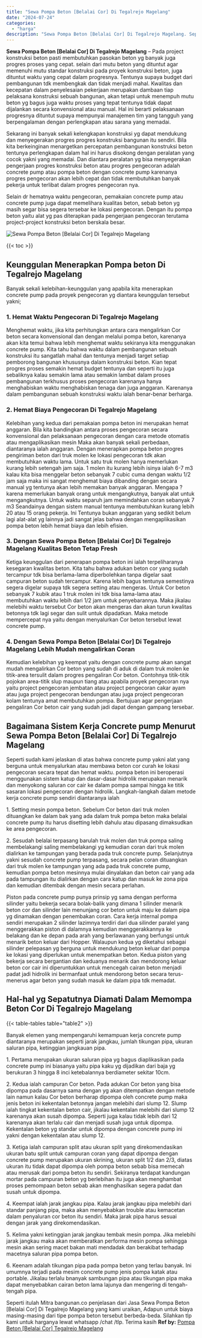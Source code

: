 ```yaml
---
title: "Sewa Pompa Beton [Belalai Cor] Di Tegalrejo Magelang"
date: "2024-07-24"
categories: 
  - "harga"
description: "Sewa Pompa Beton [Belalai Cor] Di Tegalrejo Magelang. Seperti itulah Mitra bangunan.co penjelasan dari Jasa Sewa Pompa Beton [Belalai Cor] Di Tegalrejo Mag..."
---
```


**Sewa Pompa Beton \[Belalai Cor\] Di Tegalrejo Magelang** – Pada project konstruksi beton pasti membutuhkan pasokan beton yg banyak juga progres proses yang cepat. selain dari mutu beton yang dituntut agar memenuhi mutu standar konstruksi pada proyek konstruksi beton, juga dituntut waktu yang cepat dalam progresnya. Tentunya supaya budget dari pembangunan tdk membengkak dan tidak menjadi mahal. Kwalitas dan kecepatan dalam penyelesaian pekerjaan merupakan dambaan tiap pelaksana konstruksi sebuah bangunan, akan tetapi untuk menempuh mutu beton yg bagus juga waktu proses yang tepat tentunya tidak dapat dijalankan secara konvensional atau manual. Hal ini berarti pelaksanaan progresnya dituntut supaya mempunyai manajemen tim yang tangguh yang berpengalaman dengan perlengkapan atau sarana yang memadai.

Sekarang ini banyak sekali kelengkapan konstruksi yg dapat mendukung dan menyegerakan progres progres konstruksi bangunan itu sendiri. Bila kita berkeinginan menargetkan percepatan pembangunan konstruksi beton tentunya perlengkapan dalam hal ini harus disokong dengan peralatan yang cocok yakni yang memadai. Dan diantara peralatan yg bisa menyegerakan pengerjaan progres konstruksi beton atau progres pengecoran adalah concrete pump atau pompa beton dengan concrete pump karenanya progres pengecoran akan lebih cepat dan tidak membutuhkan banyak pekerja untuk terlibat dalam progres pengecoran nya.

Selain dr hematnya waktu pengecoran, pemakaian concrete pump atau concrete pump juga dapat memelihara kualitas beton, sebab beton yg masih segar bisa segera tersebar ke lokasi pengecoran. Dengan itu pompa beton yaitu alat yg pas diterapkan pada pengerjaan pengecoran terutama project-project konstruksi beton berskala besar.

![Sewa Pompa Beton [Belalai Cor] Di Tegalrejo Magelang](/images/sewa-concrete-pump-28.png)

{{< toc >}}

## Keunggulan Menerapkan Pompa beton Di Tegalrejo Magelang

Banyak sekali kelebihan-keunggulan yang apabila kita menerapkan concrete pump pada proyek pengecoran yg diantara keunggulan tersebut yakni;

### 1\. Hemat Waktu Pengecoran Di Tegalrejo Magelang

Menghemat waktu, jika kita perhitungkan antara cara mengalirkan Cor beton secara konvensional dan dengan melalui pompa beton, karenanya akan kita temui bahwa lebih menghemat waktu sekiranya kita menggunakan concrete pump. Kita tahu bahwa waktu dalam pembangunan sebuah konstruksi itu sangatlah mahal dan tentunya menjadi target setiap pemborong bangunan khususnya dalam konstruksi beton. Kian tepat progres proses semakin hemat budget tentunya dan seperti itu juga sebaliknya kalau semakin lama atau semakin lambat dalam proses pembangunan terkhusus proses pengecoran karenanya hanya menghabiskan waktu menghabiskan tenaga dan juga anggaran. Karenanya dalam pembangunan sebuah konstruksi waktu ialah benar-benar berharga.

### 2\. Hemat Biaya Pengecoran Di Tegalrejo Magelang

Kelebihan yang kedua dari pemakaian pompa beton ini merupakan hemat anggaran. Bila kita bandingkan antara proses pengecoran secara konvensional dan pelaksanaan pengecoran dengan cara metode otomatis atau mengaplikasikan mesin Maka akan banyak sekali perbedaan, diantaranya ialah anggaran. Dengan menerapkan pompa beton progres pengiriman beton dari truk molen ke lokasi pengecoran tdk akan membutuhkan waktu lama. Untuk satu truk molen hanya memerlukan kurang lebih setengah jam saja. 1 molen itu kurang lebih isinya ialah 6-7 m3 kalau kita bisa menggelar beton sebanyak 7 cubic cuma dengan waktu 1/2 jam saja maka ini sangat menghemat biaya dibanding dengan secara manual yg tentunya akan lebih memakan banyak anggaran. Mengapa ? karena memerlukan banyak orang untuk mengangkutnya, banyak alat untuk mengangkutnya. Untuk waktu separuh jam memindahkan coran sebanyak 7 m3 Seandainya dengan sistem manual tentunya membutuhkan kurang lebih 20 atau 15 orang pekerja. Ini Tentunya bukan anggaran yang sedikit belum lagi alat-alat yg lainnya jadi sangat jelas bahwa dengan mengaplikasikan pompa beton lebih hemat biaya dan lebih efisien.

### 3\. Dengan Sewa Pompa Beton \[Belalai Cor\] Di Tegalrejo Magelang Kualitas Beton Tetap Fresh

Ketiga keunggulan dari penerapan pompa beton ini ialah terpeliharanya kesegaran kwalitas beton. Kita tahu bahwa adukan beton cor yang sudah tercampur tdk bisa berlama-lama diperbolehkan tanpa digelar saat campuran beton sudah tercampur. Karena lebih bagus tentunya semestinya segera digelar supaya tdk segera setting atau mengeras. Untuk Cor beton sebanyak 7 kubik atau 1 truk molen ini tdk bisa lama-lama atau membutuhkan waktu lebih dari 1/2 jam untuk penyebarannya. Maka jikalau melebihi waktu tersebut Cor beton akan mengeras dan akan turun kwalitas betonnya tdk lagi segar dan sulit untuk dipadatkan. Maka metode mempercepat nya yaitu dengan menyalurkan Cor beton tersebut lewat concrete pump.

### 4\. Dengan Sewa Pompa Beton \[Belalai Cor\] Di Tegalrejo Magelang Lebih Mudah mengalirkan Coran

Kemudian kelebihan yg keempat yaitu dengan concrete pump akan sangat mudah mengalirkan Cor beton yang sudah di aduk di dalam truk molen ke titik-area tersulit dalam progres pengaliran Cor beton. Contohnya titik-titik pojokan area-titik slup maupun tiang atau apabila proyek pengecoran nya yaitu project pengecoran jembatan atau project pengecoran cakar ayam atau juga project pengecoran bendungan atau juga project pengecoran kolam tentunya amat membutuhkan pompa. Bertujuan agar pengerjaan pengaliran Cor beton cair yang sudah jadi dapat dengan gampang tersebar.

## Bagaimana Sistem Kerja Concrete pump Menurut Sewa Pompa Beton \[Belalai Cor\] Di Tegalrejo Magelang

Seperti sudah kami jelaskan di atas bahwa concrete pump yakni alat yang berguna untuk menyalurkan atau membawa beton cor curah ke lokasi pengecoran secara tepat dan hemat waktu. pompa beton ini beroperasi menggunakan sistem katup dan dasar-dasar hidrolik merupakan menarik dan menyokong saluran cor cair ke dalam pompa sampai hingga ke titik sasaran lokasi pengecoran dengan hidrolik. Langkah-langkah dalam metode kerja concrete pump sendiri diantaranya ialah

1\. Setting mesin pompa beton. Sebelum Cor beton dari truk molen dituangkan ke dalam bak yang ada dalam truk pompa beton maka belalai concrete pump itu harus disetting lebih dahulu atau dipasang dimaksudkan ke area pengecoran.

2\. Sesudah belalai terpasang barulah truk molen dan truk pompa saling membelakangi saling membelakangi yg kemudian coran dari truk molen dialirkan ke tampungan yang berada pada truk concrete pump. Selanjutnya yakni sesudah concrete pump terpasang, secara pelan coran dituangkan dari truk molen ke tampungan yang ada pada truk concrete pump, kemudian pompa beton mesinnya mulai dinyalakan dan beton cair yang ada pada tampungan itu dialirkan dengan cara katup dan masuk ke zona pipa dan kemudian ditembak dengan mesin secara perlahan.

Piston pada concrete pump punya prinsip yg sama dengan performa silinder yaitu bekerja secara bolak-balik yang dimana 1 silinder menarik beton cor dan silinder lain menunjang cor beton untuk maju ke dalam pipa yg dinamakan dengan penembakan coran. Cara kerja internal pompa sendiri merupakan 2 silinder lazimnya terdiri dari dua silinder paralel yang menggerakkan piston di dalamnya kemudian menggerakkannya ke belakang dan ke depan pada arah yang berlawanan yang berfungsi untuk menarik beton keluar dari Hopper. Walaupun kedua yg diketahui sebagai silinder pelepasan yg berguna untuk mendukung beton keluar dari pompa ke lokasi yang diperlukan untuk menempatkan beton. Kedua piston yang bekerja secara bergantian dan keduanya menarik dan mendorong keluar beton cor cair ini diperuntukkan untuk mencegah cairan beton menjadi padat jadi hidrolik ini bermanfaat untuk mendorong beton secara terus-menerus agar beton yang sudah masuk ke dalam pipa tdk memadat.

## Hal-hal yg Sepatutnya Diamati Dalam Memompa Beton Cor Di Tegalrejo Magelang

{{< table-tables table="table2" >}}

Banyak elemen yang mempengaruhi kemampuan kerja concrete pump diantaranya merupakan seperti jarak jangkau, jumlah tikungan pipa, ukuran saluran pipa, ketinggian jangkauan pipa.

1\. Pertama merupakan ukuran saluran pipa yg bagus diaplikasikan pada concrete pump ini biasanya yaitu pipa kaku yg dijadikan dari baja yg berukuran 3 hingga 8 inci ketebalannya berdiameter sekitar 10cm.

2\. Kedua ialah campuran Cor beton. Pada adukan Cor beton yang bisa dipompa pada dasarnya sama dengan yg akan ditempatkan dengan metode lain namun kalau Cor beton berharap dipompa oleh concrete pump maka jenis beton ini kekentalan betonnya jangan melebihi dari slump 12. Slump ialah tingkat kekentalan beton cair, jikalau kekentalan melebihi dari slump 12 karenanya akan susah dipompa. Seperti juga kalau tidak lebih dari 12 karenanya akan terlalu cair dan menjadi susah juga untuk dipompa. Kekentalan beton yg standar untuk dipompa dengan concrete pump ini yakni dengan kekentalan atau slump 12.

3\. Ketiga ialah campuran split atau ukuran split yang direkomendasikan ukuran batu split untuk campuran coran yang dapat dipompa dengan concrete pump merupakan ukuran skrining, ukuran split 1/2 dan 2/3, diatas ukuran itu tidak dapat dipompa oleh pompa beton sebab bisa memecah atau merusak dari pompa beton itu sendiri. Sekiranya terdapat kandungan mortar pada campuran beton yg berlebihan itu juga akan menghambat proses pemompaan beton sebab akan menghasilkan segera padat dan susah untuk dipompa.

4\. Keempat ialah jarak jangkau pipa. Kalau jarak jangkau pipa melebihi dari standar panjang pipa, maka akan menyebabkan trouble atau kemacetan dalam penyaluran cor beton itu sendiri. Maka jarak pipa harus sesuai dengan jarak yang direkomendasikan.

5\. Kelima yakni ketinggian jarak jangkau tembak mesin pompa. Jika melebihi jarak jangkau maka akan memberatkan performa mesin pompa sehingga mesin akan sering macet bakan mati mendadak dan berakibat terhadap macetnya saluran pipa pompa beton.

6\. Keenam adalah tikungan pipa pada pompa beton yang terlau banyak. Ini umumnya terjadi pada mesim concrete pump jenis pompa katak atau portable. Jikalau terlalu bnanyak sambungan pipa atau tikungan pipa maka dapat menyebabkan cairan beton lama lajunya dan mengering di tengah-tengah pipa.

Seperti itulah Mitra bangunan.co penjelasan dari Jasa Sewa Pompa Beton \[Belalai Cor\] Di Tegalrejo Magelang yang kami uraikan, Adapun untuk biaya masing-masing dari tipe pompa beton tersebut berbeda-beda. Silahkan tlp kami untuk harganya lewat whatsapp /chat /tlp. Terima kasih
**Ref by:** [Pompa Beton [Belalai Cor] Tegalrejo Magelang](https://id.wikipedia.org/wiki/Pompa)
